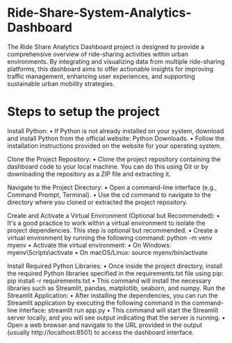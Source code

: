 # Ride-Share-System-Analytics-Dashboard
The Ride Share Analytics Dashboard project is designed to provide a comprehensive overview of ride-sharing activities within urban environments. By integrating and visualizing data from multiple ride-sharing platforms, this dashboard aims to offer actionable insights for improving traffic management, enhancing user experiences, and supporting sustainable urban mobility strategies.

# Steps to setup the project

Install Python:
• If Python is not already installed on your system, download and install Python from the official website: Python Downloads.
• Follow the installation instructions provided on the website for your operating system.

Clone the Project Repository:
• Clone the project repository containing the dashboard code to your local machine. You can do this using Git or by downloading the repository as a ZIP file and extracting it.

Navigate to the Project Directory:
• Open a command-line interface (e.g., Command Prompt, Terminal).
• Use the cd command to navigate to the directory where you cloned or extracted the project repository.

Create and Activate a Virtual Environment (Optional but Recommended):
• It's a good practice to work within a virtual environment to isolate the project dependencies. This step is optional but recommended.
• Create a virtual environment by running the following command:
  python -m venv myenv
• Activate the virtual environment:
• On Windows: myenv\Scripts\activate
• On macOS/Linux: source myenv/bin/activate

Install Required Python Libraries:
• Once inside the project directory, install the required Python libraries specified in the requirements.txt file using pip:
pip install -r requirements.txt
• This command will install the necessary libraries such as Streamlit, pandas, matplotlib, seaborn, and numpy.
Run the Streamlit Application:
• After installing the dependencies, you can run the Streamlit application by executing the following command in the command-line interface:
streamlit run app.py
• This command will start the Streamlit server locally, and you will see output indicating that the server is running.
• Open a web browser and navigate to the URL provided in the output (usually http://localhost:8501) to access the dashboard interface.
